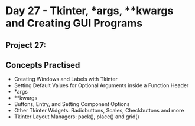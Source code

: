 # Day 27 - Tkinter, *args, **kwargs and Creating GUI Programs

## Project 27: 

## Concepts Practised
- Creating Windows and Labels with Tkinter
- Setting Default Values for Optional Arguments inside a Function Header
- *args
- **kwargs
- Buttons, Entry, and Setting Component Options
- Other Tkinter Widgets: Radiobuttons, Scales, Checkbuttons and more
- Tkinter Layout Managers: pack(), place() and grid()
